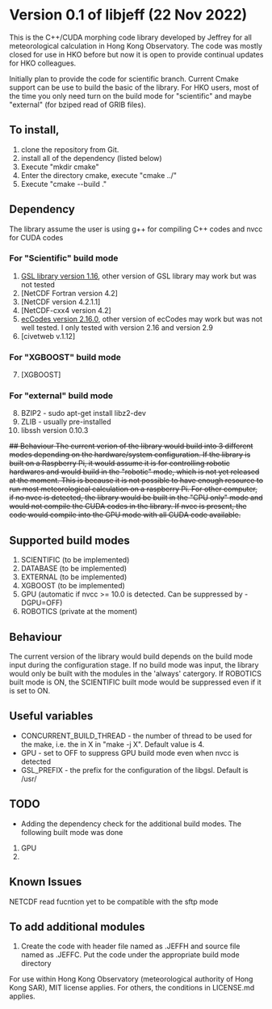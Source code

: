 # Version 0.1 of libjeff (22 Nov 2022)

This is the C++/CUDA morphing code library developed by Jeffrey for all meteorological calculation in Hong Kong Observatory. The code was mostly closed for use in HKO before but now it is open to provide continual updates for HKO colleagues.

Initially plan to provide the code for scientific branch. Current Cmake support can be use to build the basic of the library.  For HKO users, most of the time you only need turn on the build mode for "scientific" and maybe "external" (for bziped read of GRIB files).

## To install,
1. clone the repository from Git.
2. install all of the dependency (listed below)
3. Execute "mkdir cmake"
4. Enter the directory cmake, execute "cmake ../"
5. Execute "cmake --build ."

## Dependency
The library assume the user is using g++ for compiling C++ codes and nvcc for CUDA codes
### For "Scientific" build mode
1. [GSL library version 1.16](https://www.gnu.org/software/gsl/), other version of GSL library may work but was not tested
2. [NetCDF Fortran version 4.2]
3. [NetCDF version 4.2.1.1]
4. [NetCDF-cxx4 version 4.2]
5. [ecCodes version 2.16.0](https://confluence.ecmwf.int/display/ECC), other version of ecCodes may work but was not well tested.  I only tested with version 2.16 and version 2.9
6. [civetweb v.1.12]
### For "XGBOOST" build mode
7. [XGBOOST] 
### For "external" build mode
8. BZIP2 - sudo apt-get install libz2-dev
9. ZLIB - usually pre-installed
10. libssh version 0.10.3 

~~## Behaviour
The current verion of the library would build into 3 different modes depending on the hardware/system configuration. If the library is built on a Raspberry Pi, it would assume it is for controlling robotic hardwares and would build in the "robotic" mode, which is not yet released at the moment.  This is because it is not possible to have enough resource to run most meteorological calculation on a raspberry Pi. For other computer, if no nvcc is detected, the library would be built in the "CPU only" mode and would not compile the CUDA codes in the library.  If nvcc is present, the code would compile into the GPU mode with all CUDA code available.~~

## Supported build modes
1. SCIENTIFIC (to be implemented)
2. DATABASE (to be implemented)
3. EXTERNAL (to be implemented)
4. XGBOOST (to be implemented)
5. GPU (automatic if nvcc >= 10.0 is detected. Can be suppressed by -DGPU=OFF)
6. ROBOTICS (private at the moment)

## Behaviour
The current version of the library would build depends on the build mode input during the configuration stage.  If no build mode was input, the library would only be built with the modules in the 'always' catergory. If ROBOTICS built mode is ON, the SCIENTIFIC built mode would be suppressed even if it is set to ON.

## Useful variables
* CONCURRENT_BUILD_THREAD - the number of thread to be used for the make, i.e. the in X in "make -j X". Default value is 4.
* GPU - set to OFF to suppress GPU build mode even when nvcc is detected
* GSL_PREFIX - the prefix for the configuration of the libgsl. Default is /usr/


## TODO
* Adding the dependency check for the additional build modes.  The following built mode was done
1. GPU
2. 

## Known Issues
NETCDF read fucntion yet to be compatible with the sftp mode

## To add additional modules
1. Create the code with header file named as .JEFFH and source file named as .JEFFC.  Put the code under the appropriate build mode directory

For use within Hong Kong Observatory (meteorological authority of Hong Kong SAR), MIT license applies. For others, the conditions in LICENSE.md applies.
